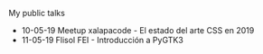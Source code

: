 My public talks

* 10-05-19 Meetup xalapacode - El estado del arte CSS en 2019
* 11-05-19 Flisol FEI - Introducción a PyGTK3

